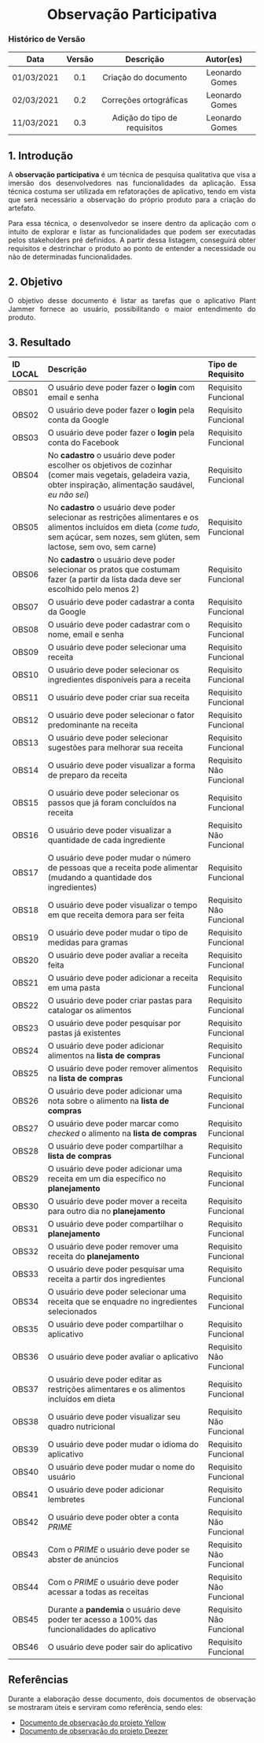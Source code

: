 # <center> Observação Participativa

### Histórico de Versão
|    Data    | Versão | Descrição            | Autor(es)       |
| :--------: | :----: | :------------------: | :-------------: |
| 01/03/2021 |  0.1   | Criação do documento | Leonardo Gomes |
| 02/03/2021 |  0.2   | Correções ortográficas | Leonardo Gomes |
| 11/03/2021 |  0.3   | Adição do tipo de requisitos | Leonardo Gomes |

<div align="justify">

## 1. Introdução

A **observação participativa** é um técnica de pesquisa qualitativa que visa a imersão dos desenvolvedores nas funcionalidades da aplicação. Essa técnica costuma ser utilizada em refatorações de aplicativo, tendo em vista que será necessário a observação do próprio produto para a criação do artefato.

Para essa técnica, o desenvolvedor se insere dentro da aplicação com o intuito de explorar e listar as funcionalidades que podem ser executadas pelos stakeholders pré definidos. A partir dessa listagem, conseguirá obter requisitos e destrinchar o produto ao ponto de entender a necessidade ou não de determinadas funcionalidades.

## 2. Objetivo

O objetivo desse documento é listar as tarefas que o aplicativo Plant Jammer fornece ao usuário, possibilitando o maior entendimento do produto.

## 3. Resultado

| ID LOCAL | Descrição | Tipo de Requisito |
| :- | :- | :- |
| OBS01 | O usuário deve poder fazer o **login** com email e senha | Requisito Funcional |
| OBS02 | O usuário deve poder fazer o **login** pela conta da Google | Requisito Funcional |
| OBS03 | O usuário deve poder fazer o **login** pela conta do Facebook | Requisito Funcional |
| OBS04 | No **cadastro** o usuário deve poder escolher os objetivos de cozinhar (comer mais vegetais, geladeira vazia, obter inspiração, alimentação saudável, *eu não sei*) | Requisito Funcional |
| OBS05 | No **cadastro** o usuário deve poder selecionar as restrições alimentares e os alimentos incluídos em dieta (*come tudo*, sem açúcar, sem nozes, sem glúten, sem lactose, sem ovo, sem carne) | Requisito Funcional |
| OBS06 | No **cadastro** o usuário deve poder selecionar os pratos que costumam fazer (a partir da lista dada deve ser escolhido pelo menos 2) | Requisito Funcional |
| OBS07 | O usuário deve poder cadastrar a conta da Google | Requisito Funcional |
| OBS08 | O usuário deve poder cadastrar com o nome, email e senha | Requisito Funcional |
| OBS09 | O usuário deve poder selecionar uma receita | Requisito Funcional |
| OBS10 | O usuário deve poder selecionar os ingredientes disponíveis para a receita | Requisito Funcional |
| OBS11 | O usuário deve poder criar sua receita | Requisito Funcional |
| OBS12 | O usuário deve poder selecionar o fator predominante na receita | Requisito Funcional |
| OBS13 | O usuário deve poder selecionar sugestões para melhorar sua receita | Requisito Funcional |
| OBS14 | O usuário deve poder visualizar a forma de preparo da receita | Requisito Não Funcional |
| OBS15 | O usuário deve poder selecionar os passos que já foram concluídos na receita | Requisito Funcional |
| OBS16 | O usuário deve poder visualizar a quantidade de cada ingrediente | Requisito Não Funcional |
| OBS17 | O usuário deve poder mudar o número de pessoas que a receita pode alimentar (mudando a quantidade dos ingredientes) | Requisito Funcional |
| OBS18 | O usuário deve poder visualizar o tempo em que receita demora para ser feita | Requisito Não Funcional |
| OBS19 | O usuário deve poder mudar o tipo de medidas para gramas | Requisito Funcional |
| OBS20 | O usuário deve poder avaliar a receita feita | Requisito Funcional |
| OBS21 | O usuário deve poder adicionar a receita em uma pasta | Requisito Funcional |
| OBS22 | O usuário deve poder criar pastas para catalogar os alimentos | Requisito Funcional |
| OBS23 | O usuário deve poder pesquisar por pastas já existentes | Requisito Funcional |
| OBS24 | O usuário deve poder adicionar alimentos na **lista de compras** | Requisito Funcional |
| OBS25 | O usuário deve poder remover alimentos na **lista de compras** | Requisito Funcional |
| OBS26 | O usuário deve poder adicionar uma nota sobre o alimento na **lista de compras** | Requisito Funcional |
| OBS27 | O usuário deve poder marcar como *checked* o alimento na **lista de compras** | Requisito Funcional |
| OBS28 | O usuário deve poder compartilhar a **lista de compras** | Requisito Funcional |
| OBS29 | O usuário deve poder adicionar uma receita em um dia específico no **planejamento** | Requisito Funcional |
| OBS30 | O usuário deve poder mover a receita para outro dia no **planejamento** | Requisito Funcional |
| OBS31 | O usuário deve poder compartilhar o **planejamento** | Requisito Funcional |
| OBS32 | O usuário deve poder remover uma receita do **planejamento** | Requisito Funcional |
| OBS33 | O usuário deve poder pesquisar uma receita a partir dos ingredientes | Requisito Funcional |
| OBS34 | O usuário deve poder selecionar uma receita que se enquadre no ingredientes selecionados | Requisito Funcional |
| OBS35 | O usuário deve poder compartilhar o aplicativo | Requisito Funcional |
| OBS36 | O usuário deve poder avaliar o aplicativo | Requisito Não Funcional |
| OBS37 | O usuário deve poder editar as restrições alimentares e os alimentos incluídos em dieta | Requisito Funcional |
| OBS38 | O usuário deve poder visualizar seu quadro nutricional | Requisito Não Funcional |
| OBS39 | O usuário deve poder mudar o idioma do aplicativo | Requisito Funcional |
| OBS40 | O usuário deve poder mudar o nome do usuário | Requisito Funcional |
| OBS41 | O usuário deve poder adicionar lembretes | Requisito Funcional |
| OBS42 | O usuário deve poder obter a conta *PRIME* | Requisito Não Funcional |
| OBS43 | Com o *PRIME* o usuário deve poder se abster de anúncios | Requisito Não Funcional |
| OBS44 | Com o *PRIME* o usuário deve poder acessar a todas as receitas | Requisito Não Funcional |
| OBS45 | Durante a **pandemia** o usuário deve poder ter acesso a 100% das funcionalidades do aplicativo | Requisito Não Funcional |
| OBS46 | O usuário deve poder sair do aplicativo | Requisito Funcional |

## Referências

Durante a elaboração desse documento, dois documentos de observação se mostraram úteis e serviram como referência, sendo eles:

- [Documento de observação do projeto Yellow](https://yellow.netlify.app/elicitacao/requisitos/observacao/)
- [Documento de observação do projeto Deezer](https://requisitos-de-software.github.io/2019.2-Deezer/elicitacao/obs_part/)

</div>

